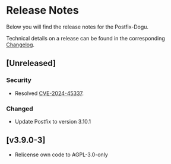 # Release Notes

Below you will find the release notes for the Postfix-Dogu.

Technical details on a release can be found in the corresponding [Changelog](https://docs.cloudogu.com/en/docs/dogus/postfix/CHANGELOG/).

## [Unreleased]
### Security
- Resolved [CVE-2024-45337](https://avd.aquasec.com/nvd/2024/cve-2024-45337/).
### Changed
- Update Postfix to version 3.10.1

## [v3.9.0-3]
- Relicense own code to AGPL-3.0-only
